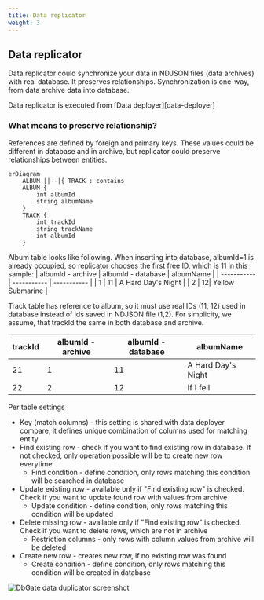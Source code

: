 ```yaml
---
title: Data replicator
weight: 3
---
```


## Data replicator
Data replicator could synchronize your data in NDJSON files (data archives) with real database. It preserves relationships. Synchronization is one-way, from data archive data  into database.

Data replicator is executed from [Data deployer][data-deployer]

### What means to preserve relationship?

References are defined by foreign and primary keys. These values could be different in database and in archive, but replicator could preserve relationships between entities.

```mermaid
erDiagram
    ALBUM ||--|{ TRACK : contains
    ALBUM {
        int albumId
        string albumName
    }
    TRACK {
        int trackId
        string trackName
        int albumId
    }
```

Album table looks like following. When inserting into database, albumId=1 is already occupied, so replicator chooses the first free ID, which is 11 in this sample:
| albumId - archive    | albumId - database | albumName |
| ----------- | ----------- | ----------- |
| 1      | 11 | A Hard Day's Night       |
| 2   | 12| Yellow Submarine        |


Track table has reference to album, so it must use real IDs (11, 12) used in database instead of ids saved in NDJSON file (1,2). For simplicity, we assume, that trackId the same in both database and archive.


| trackId | albumId - archive    | albumId - database | albumName |
| ----------- | ----------- | ----------- | ----------- |
| 21 | 1      | 11 | A Hard Day's Night       |
| 22 | 2   | 12| If I fell        |

Per table settings
- Key (match columns) - this setting is shared with data deployer compare, it defines unique combination of columns used for matching entity
- Find existing row - check if you want to find existing row in database. If not checked, only operation possible will be to create new row everytime
  - Find condition - define condition, only rows matching this condition will be searched in database
- Update existing row - available only if "Find existing row" is checked. Check if you want to update found row with values from archive
  - Update condition - define condition, only rows matching this condition will be updated
- Delete missing row - available only if "Find existing row" is checked. Check if you want to delete rows, which are not in archive
  - Restriction columns - only rows with column values from archive will be deleted
- Create new row - creates new row, if no existing row was found
  - Create condition - define condition, only rows matching this condition will be created in database

![DbGate data duplicator screenshot](https://media.dbgate.io/img/data-replicator-light.png)


